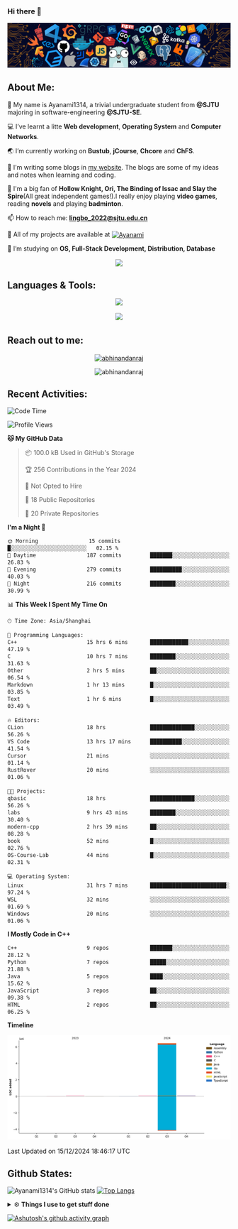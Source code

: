 ### Hi there 👋

![image](https://github.com/Ayanami1314/Ayanami1314/blob/master/assets/Programming.png)

## **About Me:**

🔭 My name is Ayanami1314, a trivial undergraduate student from **@SJTU** majoring in software-engineering **@SJTU-SE**.

💻 I’ve learnt a litte **Web development**, **Operating System** and **Computer Networks**.

🌏 I’m currently working on **Bustub**, **jCourse**, **Chcore** and **ChFS**.

📒 I'm writing some blogs in <a href="https://ayanami1314.github.io/">my website</a>. The blogs are some of my ideas and notes when learning and coding.

📜 I'm a big fan of **Hollow Knight, Ori, The Binding of Issac and Slay the Spire**(All great independent games!).I really enjoy playing **video games**, reading **novels** and playing **badminton**.

📫 How to reach me: **lingbo_2022@sjtu.edu.cn**

💬 All of my projects are available at <a href="https://github.com/Ayanami1314" target="blank"><img align="center" src="https://raw.githubusercontent.com/rahuldkjain/github-profile-readme-generator/master/src/images/icons/Social/github.svg" alt="Ayanami" height="30" width="40" /></a>

🌱 I’m studying on **OS, Full-Stack Development, Distribution, Database**

<p align="center">
   <img align="center" src="https://github-readme-streak-stats.herokuapp.com/?user=Ayanami1314&theme=radical&hide_border=true"/>
</p>

## **Languages & Tools:**

<p align="center">
  <a href="https://skillicons.dev">
    <img src="https://skillicons.dev/icons?i=c,cpp,go,java,python,ts,react,spring" />
  </a>
</p>
<p align="center">
  <a href="https://skillicons.dev">
    <img src="https://skillicons.dev/icons?i=linux,docker,vim,vscode,git,mongodb,mysql,postgresql,redis,rabbitmq,nginx" />
  </a>
</p>

## **Reach out to me:** ️

<p align="center">
<a href="https://Ayanami1314.github.io" target="_blank"><img align="center" src="https://img.shields.io/badge/Website-3b5998?style=flat-square&logo=google-chrome&logoColor=white" alt="abhinandanraj" /></a>
<p align="center"> <img src="https://komarev.com/ghpvc/?username=Ayanami1314&label=Visitors&color=0088cc&style=flat-square" alt="abhinandanraj" /> </p>

## **Recent Activities:**

<!--START_SECTION:waka-->
![Code Time](http://img.shields.io/badge/Code%20Time-1%2C257%20hrs%2015%20mins-blue)

![Profile Views](http://img.shields.io/badge/Profile%20Views-1-blue)

**🐱 My GitHub Data** 

> 📦 100.0 kB Used in GitHub's Storage 
 > 
> 🏆 256 Contributions in the Year 2024
 > 
> 🚫 Not Opted to Hire
 > 
> 📜 18 Public Repositories 
 > 
> 🔑 20 Private Repositories 
 > 
**I'm a Night 🦉** 

```text
🌞 Morning                15 commits          █░░░░░░░░░░░░░░░░░░░░░░░░   02.15 % 
🌆 Daytime                187 commits         ███████░░░░░░░░░░░░░░░░░░   26.83 % 
🌃 Evening                279 commits         ██████████░░░░░░░░░░░░░░░   40.03 % 
🌙 Night                  216 commits         ████████░░░░░░░░░░░░░░░░░   30.99 % 
```


📊 **This Week I Spent My Time On** 

```text
🕑︎ Time Zone: Asia/Shanghai

💬 Programming Languages: 
C++                      15 hrs 6 mins       ████████████░░░░░░░░░░░░░   47.19 % 
C                        10 hrs 7 mins       ████████░░░░░░░░░░░░░░░░░   31.63 % 
Other                    2 hrs 5 mins        ██░░░░░░░░░░░░░░░░░░░░░░░   06.54 % 
Markdown                 1 hr 13 mins        █░░░░░░░░░░░░░░░░░░░░░░░░   03.85 % 
Text                     1 hr 6 mins         █░░░░░░░░░░░░░░░░░░░░░░░░   03.49 % 

🔥 Editors: 
CLion                    18 hrs              ██████████████░░░░░░░░░░░   56.26 % 
VS Code                  13 hrs 17 mins      ██████████░░░░░░░░░░░░░░░   41.54 % 
Cursor                   21 mins             ░░░░░░░░░░░░░░░░░░░░░░░░░   01.14 % 
RustRover                20 mins             ░░░░░░░░░░░░░░░░░░░░░░░░░   01.06 % 

🐱‍💻 Projects: 
qbasic                   18 hrs              ██████████████░░░░░░░░░░░   56.26 % 
labs                     9 hrs 43 mins       ████████░░░░░░░░░░░░░░░░░   30.40 % 
modern-cpp               2 hrs 39 mins       ██░░░░░░░░░░░░░░░░░░░░░░░   08.28 % 
book                     52 mins             █░░░░░░░░░░░░░░░░░░░░░░░░   02.76 % 
OS-Course-Lab            44 mins             █░░░░░░░░░░░░░░░░░░░░░░░░   02.31 % 

💻 Operating System: 
Linux                    31 hrs 7 mins       ████████████████████████░   97.24 % 
WSL                      32 mins             ░░░░░░░░░░░░░░░░░░░░░░░░░   01.69 % 
Windows                  20 mins             ░░░░░░░░░░░░░░░░░░░░░░░░░   01.06 % 
```

**I Mostly Code in C++** 

```text
C++                      9 repos             ███████░░░░░░░░░░░░░░░░░░   28.12 % 
Python                   7 repos             █████░░░░░░░░░░░░░░░░░░░░   21.88 % 
Java                     5 repos             ████░░░░░░░░░░░░░░░░░░░░░   15.62 % 
JavaScript               3 repos             ██░░░░░░░░░░░░░░░░░░░░░░░   09.38 % 
HTML                     2 repos             ██░░░░░░░░░░░░░░░░░░░░░░░   06.25 % 
```



**Timeline**

![Lines of Code chart](https://raw.githubusercontent.com/Ayanami1314/Ayanami1314/master/assets/bar_graph.png)


 Last Updated on 15/12/2024 18:46:17 UTC
<!--END_SECTION:waka-->

## **Github States:**

![Ayanami1314's GitHub stats](https://github-readme-stats.vercel.app/api?username=Ayanami1314&show_icons=true&bg_color=00000000)
[![Top Langs](https://github-readme-stats.vercel.app/api/top-langs/?username=Ayanami1314&layout=donut)](https://github.com/anuraghazra/github-readme-stats)

<details>
  <summary>⚙️ <b> Things I use to get stuff done</b></summary>
  	<ul>
  	   <li><b>OS:</b> Ubuntu 24.04 / Windows 11 / Fedora 40(wsl2) </li>
	     <li><b>Laptop:OMEN by HP Laptop</b> </li>
  	   <li><b>Browser: </b> Google Browser</li>
	     <li><b>Code Editor:</b> VSCode / IntelliJ / GoLand</li>
	     <li><b>To Stay Updated:</b> Nov 21th 2024</li>
	    <br />
	</ul>
</details>

[![Ashutosh's github activity graph](https://github-readme-activity-graph.vercel.app/graph?username=Ayanami1314&theme=react-dark)](https://github.com/ashutosh00710/github-readme-activity-graph)
